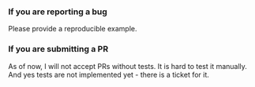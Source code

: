 ### If you are reporting a bug

Please provide a reproducible example.

### If you are submitting a PR

As of now, I will not accept PRs without tests. It is hard to test it manually. And yes tests are not implemented yet - there is a ticket for it.

